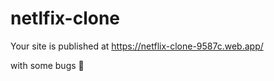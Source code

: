 # netlfix-clone
 Your site is published at https://netflix-clone-9587c.web.app/
 
with some bugs 🐛


